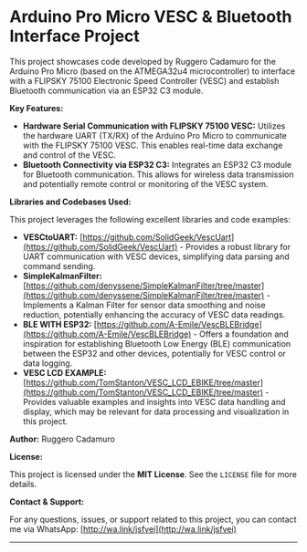 # Arduino Pro Micro VESC & Bluetooth Interface Project

This project showcases code developed by Ruggero Cadamuro for the Arduino Pro Micro (based on the ATMEGA32u4 microcontroller) to interface with a FLIPSKY 75100 Electronic Speed Controller (VESC) and establish Bluetooth communication via an ESP32 C3 module.

**Key Features:**

* **Hardware Serial Communication with FLIPSKY 75100 VESC:** Utilizes the hardware UART (TX/RX) of the Arduino Pro Micro to communicate with the FLIPSKY 75100 VESC. This enables real-time data exchange and control of the VESC.
* **Bluetooth Connectivity via ESP32 C3:** Integrates an ESP32 C3 module for Bluetooth communication. This allows for wireless data transmission and potentially remote control or monitoring of the VESC system.

**Libraries and Codebases Used:**

This project leverages the following excellent libraries and code examples:

* **VESCtoUART:** [https://github.com/SolidGeek/VescUart](https://github.com/SolidGeek/VescUart) -  Provides a robust library for UART communication with VESC devices, simplifying data parsing and command sending.
* **SimpleKalmanFilter:** [https://github.com/denyssene/SimpleKalmanFilter/tree/master](https://github.com/denyssene/SimpleKalmanFilter/tree/master) - Implements a Kalman Filter for sensor data smoothing and noise reduction, potentially enhancing the accuracy of VESC data readings.
* **BLE WITH ESP32:** [https://github.com/A-Emile/VescBLEBridge](https://github.com/A-Emile/VescBLEBridge) -  Offers a foundation and inspiration for establishing Bluetooth Low Energy (BLE) communication between the ESP32 and other devices, potentially for VESC control or data logging.
* **VESC LCD EXAMPLE:** [https://github.com/TomStanton/VESC_LCD_EBIKE/tree/master](https://github.com/TomStanton/VESC_LCD_EBIKE/tree/master) - Provides valuable examples and insights into VESC data handling and display, which may be relevant for data processing and visualization in this project.

**Author:** Ruggero Cadamuro

**License:**

This project is licensed under the **MIT License**. See the `LICENSE` file for more details.

**Contact & Support:**

For any questions, issues, or support related to this project, you can contact me via WhatsApp: [http://wa.link/jsfvei](http://wa.link/jsfvei)

---

